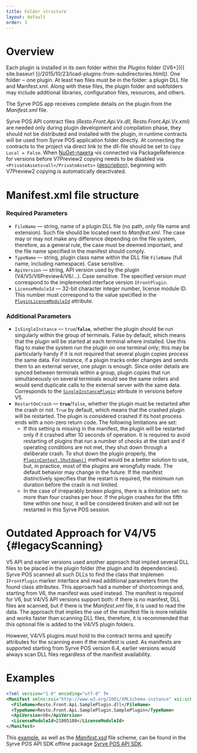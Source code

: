 ```yaml
---
title: Folder structure 
layout: default
order: 3
---
```

# Overview #
Each plugin is installed in its own folder within the *Plugins* folder ([V6+]({{ site.baseurl }}/2015/10/23/load-plugins-from-subdirectories.html)). One folder ‒ one plugin. At least two files must be in the folder: a plugin DLL file and Manifest.xml. Along with these files, the plugin folder and subfolders may include additional libraries, configuration files, resources, and others.

The Syrve POS app receives complete details on the plugin from the *Manifest.xml* file.

Syrve POS API contract files (*Resto.Front.Api.Vx.dll*, *Resto.Front.Api.Vx.xml*) are needed only during plugin development and compilation phase, they should not be distributed and installed with the plugin, in runtime contracts will be used from Syrve POS application folder directly. At connecting the contracts to the project via direct link to the dll-file should be set to `Copy Local = False`.
When [NuGet-пакета](https://www.nuget.org/profiles/iiko) чis connected via PackageReference for versions before V7Preview2 copying needs to be disabled via `<PrivateAssets>all</PrivateAssets>` ([description](https://docs.microsoft.com/en-us/nuget/consume-packages/package-references-in-project-files)), beginning with V7Preview2 copying is automatically deactivated.

# Manifest.xml file structure #

### Required Parameters ###
- `FileName` — string, name of a plugin DLL file (no path, only file name and extension). Such file should be located next to *Manifest.xml*. The case may or may not make any difference depending on the file system, therefore, as a general rule, the case must be deemed important, and the file name specified in the manifest should comply.
- `TypeName` — string, plugin class name within the DLL file `FileName` (full name, including namespace). Case sensitive.
- `ApiVersion` — string, API version used by the plugin (V4/V5/V6Preview4/V6/…). Case sensitive. The specified version must correspond to the implemented interface version `IFrontPlugin`.
- `LicenseModuleId` — 32-bit character integer number, license module ID.  This number must correspond to the value specified in the [`PluginLicenseModuleId`](https://syrve.github.io/front.api.sdk/v6/html/T_Resto_Front_Api_Attributes_PluginLicenseModuleIdAttribute.htm) attribute.

### Additional Parameters ###
- `IsSingleInstance` — `true`/**`false`**, whether the plugin should be run singularly within the group of terminals. False by default, which means that the plugin will be started at each terminal where installed. Use this flag to make the system run the plugin on one terminal only; this may be particularly handy if it is not required that several plugin copies process the same data. For instance, if a plugin tracks order changes and sends them to an external server, one plugin is enough. Since order details are synced between terminals within a group, plugin copies that run simultaneously on several terminals would see the same orders and would send duplicate calls to the external server with the same data. Corresponds to the [`SingleInstancePlugin`](https://syrve.github.io/front.api.sdk/v5/html/T_Resto_Front_Api_V5_Attributes_SingleInstancePluginAttribute.htm) attribute in versions before V5.
- `RestartOnCrash` — **`true`**/`false`, whether the plugin must be restarted after the crash or not. `True` by default, which means that the crashed plugin will be restarted. The plugin is considered crashed if its host process ends with a non-zero return code. The following limitations are set:
  - If this setting is missing in the manifest, the plugin will be restarted only if it crashed after 10 seconds of operation. It is required to avoid restarting of plugins that run a number of checks at the start and if operating conditions are not met, they shut down through a deliberate crash. To shut down the plugin properly, the [`PluginContext.Shutdown()`](https://syrve.github.io/front.api.sdk/v6/html/M_Resto_Front_Api_PluginContext_Shutdown.htm) method would be a better solution to use, but, in practice, most of the plugins are wrongfully made. The default behavior may change in the future. If the manifest distinctively specifies that the restart is required, the minimum run duration before the crash is not limited.
  - In the case of irreparably broken plugins, there is a limitation set: no more than four crashes per hour. If the plugin crashes for the fifth time within one hour, it will be considered broken and will not be restarted in this Syrve POS session.

# Outdated Approach for V4/V5 {#legacyScanning}
V5 API and earlier versions used another approach that implied several DLL files to be placed in the plugin folder (the plugin and its dependencies). Syrve POS scanned all such DLLs to find the class that implemen `IFrontPlugin` marker interface and read additional parameters from the found class attributes. This approach had a number of shortcomings and, starting from V6, the manifest was used instead. The manifest is required for V6, but V4/V5 API versions support both: if there is no manifest, DLL files are scanned, but if there is the *Manifest.xml* file, it is used to read the data. The approach that implies the use of the manifest file is more reliable and works faster than scanning DLL files, therefore, it is recommended that this optional file is added to the V4/V5 plugin folders.

However, V4/V5 plugins must hold to the contract terms and specify attributes for the scanning even if the manifest is used. As manifests are supported starting from Syrve POS version 6.4, earlier versions would always scan DLL files regardless of the manifest availability.

# Examples #
```xml
<?xml version="1.0" encoding="utf-8" ?>
<Manifest xmlns:xsi="http://www.w3.org/2001/XMLSchema-instance" xsi:schemaLocation="http://www.w3.org/2001/XMLSchema ../Binaries/syrve/Manifest.xsd">
  <FileName>Resto.Front.Api.SamplePlugin.dll</FileName>
  <TypeName>Resto.Front.Api.SamplePlugin.SamplePlugin</TypeName>
  <ApiVersion>V6</ApiVersion>
  <LicenseModuleId>21005108</LicenseModuleId>
</Manifest>
```

This [example](https://github.com/syrve/front.api.sdk/blob/main/sample/v6/Resto.Front.Api.SamplePlugin/Manifest.xml), as well as the [*Manifest.xsd*](https://github.com/syrve/front.api.sdk/blob/main/sample/v6/Binaries/Manifest.xsd) file scheme, can be found in the Syrve POS API SDK offline package [Syrve POS API SDK](https://github.com/syrve/front.api.sdk/tree/main/sample/v6).